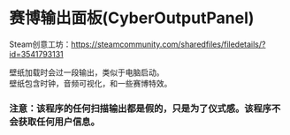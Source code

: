 # 赛博输出面板(CyberOutputPanel)

Steam创意工坊：https://steamcommunity.com/sharedfiles/filedetails/?id=3541793131

壁纸加载时会过一段输出，类似于电脑启动。\
壁纸包含时钟，音频可视化，和一些赛博特效。

### 注意：该程序的任何扫描输出都是假的，只是为了仪式感。该程序不会获取任何用户信息。
